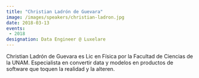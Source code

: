 ```yaml
---
title: "Christian Ladrón de Guevara"
image: /images/speakers/christian-ladron.jpg
date: 2018-03-13
events:
 - 2018
designation: Data Engineer @ Luxelare 
---
```


Christian Ladrón de Guevara es Lic en Física por la Facultad de Ciencias de la UNAM. Especialista en convertir data y modelos en productos de software que toquen la realidad y la alteren.